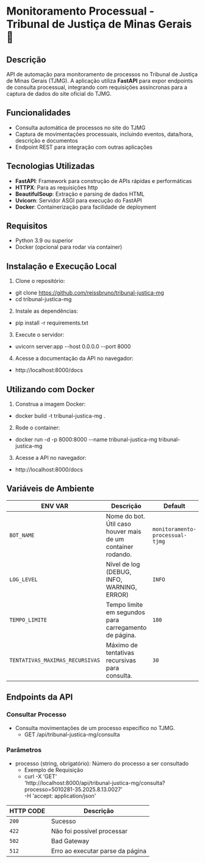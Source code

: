 
# Monitoramento Processual - Tribunal de Justiça de Minas Gerais :robot:

## Descrição
API de automação para monitoramento de processos no Tribunal de Justiça de Minas Gerais (TJMG). A aplicação utiliza **FastAPI** para expor endpoints de consulta processual, integrando com requisições assíncronas para a captura de dados do site oficial do TJMG.


## Funcionalidades
- Consulta automática de processos no site do TJMG
- Captura de movimentações processuais, incluindo eventos, data/hora, descrição e documentos
- Endpoint REST para integração com outras aplicações


## Tecnologias Utilizadas
- **FastAPI**: Framework para construção de APIs rápidas e performáticas
- **HTTPX**: Para as requisições http
- **BeautifulSoup**: Extração e parsing de dados HTML
- **Uvicorn**: Servidor ASGI para execução do FastAPI
- **Docker**: Containerização para facilidade de deployment


## Requisitos
- Python 3.9 ou superior
- Docker (opcional para rodar via container)


## Instalação e Execução Local


1. Clone o repositório:
- git clone https://github.com/reissbruno/tribunal-justica-mg
- cd tribunal-justica-mg


2. Instale as dependências:
- pip install -r requirements.txt


3. Execute o servidor:
- uvicorn server:app --host 0.0.0.0 --port 8000


4. Acesse a documentação da API no navegador:
- http://localhost:8000/docs


## Utilizando com Docker
1. Construa a imagem Docker:
- docker build -t tribunal-justica-mg .


2. Rode o container:
- docker run -d -p 8000:8000 --name tribunal-justica-mg tribunal-justica-mg


3. Acesse a API no navegador:
- http://localhost:8000/docs


## Variáveis de Ambiente
| ENV VAR | Descrição | Default |
| --------- | ---------- | --------- |
| `BOT_NAME` | Nome do bot. Útil caso houver mais de um container rodando. | `monitoramento-processual-tjmg` |
| `LOG_LEVEL` | Nível de log (DEBUG, INFO, WARNING, ERROR) | `INFO` |
| `TEMPO_LIMITE` | Tempo limite em segundos para carregamento de página. | `180` |
| `TENTATIVAS_MAXIMAS_RECURSIVAS` | Máximo de tentativas recursivas para consulta. | `30` |



## Endpoints da API

### Consultar Processo
* Consulta movimentações de um processo específico no TJMG.
    - GET /api/tribunal-justica-mg/consulta


### Parâmetros

* processo (string, obrigatório): Número do processo a ser consultado
    - Exemplo de Requisição
    - curl -X 'GET' \
        'http://localhost:8000/api/tribunal-justica-mg/consulta?processo=5010281-35.2025.8.13.0027' \
        -H 'accept: application/json'



| HTTP CODE | Descrição |
| --------- | --------- |
| `200`     |Sucesso |
| `422`     |Não foi possível processar |
| `502`     |Bad Gateway |
| `512`     |Erro ao executar parse da página |
